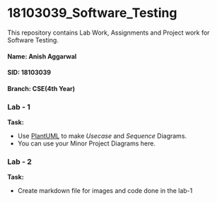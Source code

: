 # 18103039_Software_Testing

This repository contains Lab Work, Assignments and Project work for Software Testing.

#### Name: Anish Aggarwal

#### SID: 18103039

#### Branch: CSE(4th Year)

### Lab - 1

**Task:**

- Use [PlantUML](https://plantuml.com/) to make _Usecase_ and _Sequence_ Diagrams.
- You can use your Minor Project Diagrams here.

### Lab - 2

**Task:**

- Create markdown file for images and code done in the lab-1